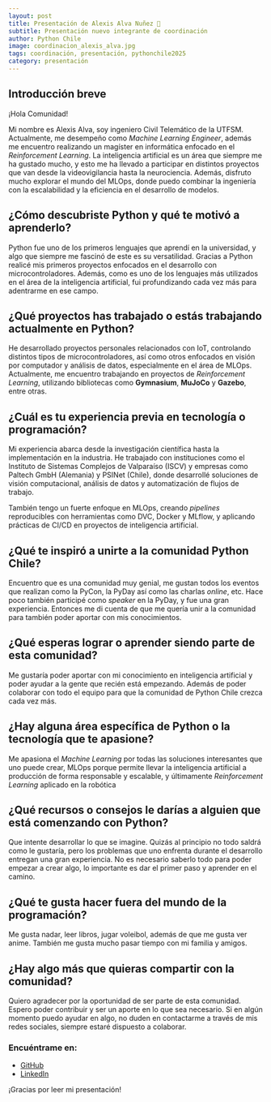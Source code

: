 ```yaml
---
layout: post
title: Presentación de Alexis Alva Nuñez 🎉
subtitle: Presentación nuevo integrante de coordinación
author: Python Chile
image: coordinacion_alexis_alva.jpg
tags: coordinación, presentación, pythonchile2025
category: presentación
---
```


## Introducción breve

¡Hola Comunidad!

Mi nombre es Alexis Alva, soy ingeniero Civil Telemático de la UTFSM. Actualmente, me desempeño como _Machine Learning Engineer_, además me encuentro realizando un magíster en informática enfocado en el _Reinforcement Learning_. La inteligencia artificial es un área que siempre me ha gustado mucho, y esto me ha llevado a participar en distintos proyectos que van desde la videovigilancia hasta la neurociencia. Además, disfruto mucho explorar el mundo del MLOps, donde puedo combinar la ingeniería con la escalabilidad y la eficiencia en el desarrollo de modelos.
## ¿Cómo descubriste Python y qué te motivó a aprenderlo?

Python fue uno de los primeros lenguajes que aprendí en la universidad, y algo que siempre me fascinó de este es su versatilidad. Gracias a Python realicé mis primeros proyectos enfocados en el desarrollo con microcontroladores. Además, como es uno de los lenguajes más utilizados en el área de la inteligencia artificial, fui profundizando cada vez más para adentrarme en ese campo.

## ¿Qué proyectos has trabajado o estás trabajando actualmente en Python?

He desarrollado proyectos personales relacionados con IoT, controlando distintos tipos de microcontroladores, así como otros enfocados en visión por computador y análisis de datos, especialmente en el área de MLOps. Actualmente, me encuentro trabajando en proyectos de _Reinforcement Learning_, utilizando bibliotecas como **Gymnasium**, **MuJoCo** y **Gazebo**, entre otras.

## ¿Cuál es tu experiencia previa en tecnología o programación?

Mi experiencia abarca desde la investigación científica hasta la implementación en la industria. He trabajado con instituciones como el Instituto de Sistemas Complejos de Valparaíso (ISCV) y empresas como Paltech GmbH (Alemania) y PSINet (Chile), donde desarrollé soluciones de visión computacional, análisis de datos y automatización de flujos de trabajo.

También tengo un fuerte enfoque en MLOps, creando _pipelines_ reproducibles con herramientas como DVC, Docker y MLflow, y aplicando prácticas de CI/CD en proyectos de inteligencia artificial.

## ¿Qué te inspiró a unirte a la comunidad Python Chile?

Encuentro que es una comunidad muy genial, me gustan todos los eventos que realizan como la PyCon, la PyDay así como las charlas _online_, etc. Hace poco también participé como _speaker_ en la PyDay, y fue una gran experiencia. Entonces me di cuenta de que me quería unir a la comunidad para también poder aportar con mis conocimientos.

## ¿Qué esperas lograr o aprender siendo parte de esta comunidad?

Me gustaría poder aportar con mi conocimiento en inteligencia artificial y poder ayudar a la gente que recién está empezando. Además de poder colaborar con todo el equipo para que la comunidad de Python Chile crezca cada vez más.

## ¿Hay alguna área específica de Python o la tecnología que te apasione?

Me apasiona el _Machine Learning_ por todas las soluciones interesantes que uno puede crear, MLOps porque permite llevar la inteligencia artificial a producción de forma responsable y escalable, y últimamente _Reinforcement Learning_ aplicado en la robótica

## ¿Qué recursos o consejos le darías a alguien que está comenzando con Python?

Que intente desarrollar lo que se imagine. Quizás al principio no todo saldrá como le gustaría, pero los problemas que uno enfrenta durante el desarrollo entregan una gran experiencia. No es necesario saberlo todo para poder empezar a crear algo, lo importante es dar el primer paso y aprender en el camino.

## ¿Qué te gusta hacer fuera del mundo de la programación?

Me gusta nadar, leer libros, jugar voleibol, además de que me gusta ver anime. También me gusta mucho pasar tiempo con mi familia y amigos.

## ¿Hay algo más que quieras compartir con la comunidad?

Quiero agradecer por la oportunidad de ser parte de esta comunidad. Espero poder contribuir y ser un aporte en lo que sea necesario. Si en algún momento puedo ayudar en algo, no duden en contactarme a través de mis redes sociales, siempre estaré dispuesto a colaborar.

### Encuéntrame en:

- [GitHub](https://github.com/aalvan)
- [LinkedIn](https://www.linkedin.com/in/alexis-alva)

¡Gracias por leer mi presentación!
